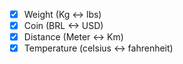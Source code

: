 
- [x] Weight (Kg <-> lbs)
- [x] Coin (BRL <-> USD)
- [x] Distance (Meter <-> Km)
- [x] Temperature (celsius <-> fahrenheit)
